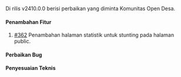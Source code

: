 Di rilis v2410.0.0 berisi perbaikan yang diminta Komunitas Open Desa.

#### Penambahan Fitur
1. [#362](https://github.com/OpenSID/OpenKab/issues/362) Penambahan halaman statistik untuk stunting pada halaman public.

#### Perbaikan Bug



#### Penyesuaian Teknis

